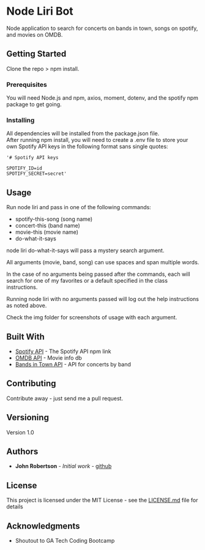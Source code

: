 # Node Liri Bot

Node application to search for concerts on bands in town, songs on spotify, and movies on OMDB.

## Getting Started

Clone the repo > npm install.  

### Prerequisites

You will need Node.js and npm, axios, moment, dotenv, and the spotify npm package to get going.

### Installing

All dependencies will be installed from the package.json file.  
After running npm install, you will need to create a .env file to store your own Spotify API keys in the following format sans single quotes:

    '# Spotify API keys

    SPOTIFY_ID=id
    SPOTIFY_SECRET=secret'

## Usage

Run node liri and pass in one of the following commands:

- spotify-this-song (song name)
- concert-this (band name)
- movie-this (movie name)
- do-what-it-says 

node liri do-what-it-says will pass a mystery search argument.

All arguments (movie, band, song) can use spaces and span multiple words.  

In the case of no arguments being passed after the commands, each will search for one of my favorites or a default specified in the class instructions.

Running node liri with no arguments passed will log out the help instructions as noted above.

Check the img folder for screenshots of usage with each argument.

## Built With

* [Spotify API](https://www.npmjs.com/package/node-spotify-api) - The Spotify API npm link
* [OMDB API](https://maven.apache.org/) - Movie info db
* [Bands in Town API](http://www.artists.bandsintown.com/bandsintown-api) - API for concerts by band

## Contributing

Contribute away - just send me a pull request.

## Versioning

Version 1.0

## Authors

* **John Robertson** - *Initial work* - [github](https://jrobs87.github.io/portfolio/)

## License

This project is licensed under the MIT License - see the [LICENSE.md](LICENSE.md) file for details

## Acknowledgments

* Shoutout to GA Tech Coding Bootcamp

